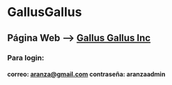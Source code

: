 # GallusGallus

## Página Web --> [Gallus Gallus Inc](https://gallusgallusinc.000webhostapp.com/)
### Para login: 
#### correo: aranza@gmail.com   contraseña: aranzaadmin
